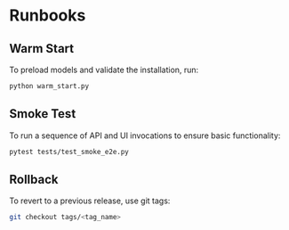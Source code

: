 # Runbooks

## Warm Start

To preload models and validate the installation, run:

```bash
python warm_start.py
```

## Smoke Test

To run a sequence of API and UI invocations to ensure basic functionality:

```bash
pytest tests/test_smoke_e2e.py
```

## Rollback

To revert to a previous release, use git tags:

```bash
git checkout tags/<tag_name>
```

